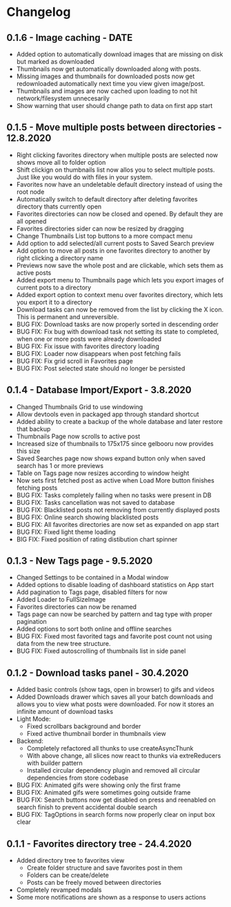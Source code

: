 # Changelog
## 0.1.6 - Image caching - DATE
- Added option to automatically download images that are missing on disk but marked as downloaded
- Thumbnails now get automatically downloaded along with posts.
- Missing images and thumbnails for downloaded posts now get redownloaded automatically next time you view given image/post.
- Thumbnails and images are now cached upon loading to not hit network/filesystem unnecesarily
- Show warning that user should change path to data on first app start

## 0.1.5 - Move multiple posts between directories - 12.8.2020
- Right clicking favorites directory when multiple posts are selected now shows move all to folder option
- Shift clickign on thumbnails list now allos you to select multiple posts. Just like you would do with files in your system.
- Favorites now have an undeletable default directory instead of using the root node
- Automatically switch to default directory after deleting favorites directory thats currently open
- Favorites directories can now be closed and opened. By default they are all opened
- Favorites directories sider can now be resized by dragging
- Change Thumbnails List top buttons to a more compact menu
- Add option to add selected/all current posts to Saved Search preview
- Add option to move all posts in one favorites directory to another by right clicking a directory name
- Previews now save the whole post and are clickable, which sets them as active posts
- Added export menu to Thumbnails page which lets you export images of current pots to a directory
- Added export option to context menu over favorites directory, which lets you export it to a directory
- Download tasks can now be removed from the list by clicking the X icon. This is permanent and unreversible.
- BUG FIX: Download tasks are now properly sorted in descending order
- BUG FIX: Fix bug with download task not setting its state to completed, when one or more posts were already downloaded
- BUG FIX: Fix issue with favorites directory loading
- BUG FIX: Loader now disappears when post fetching fails
- BUG FIX: Fix grid scroll in Favorites page
- BUG FIX: Post selected state should no longer be persisted

## 0.1.4 - Database Import/Export - 3.8.2020
- Changed Thumbnails Grid to use windowing
- Allow devtools even in packaged app through standard shortcut
- Added ability to create a backup of the whole database and later restore that backup
- Thumbnails Page now scrolls to active post
- Increased size of thumbnails to 175x175 since gelbooru now provides this size
- Saved Searches page now shows expand button only when saved search has 1 or more previews
- Table on Tags page now resizes according to window height
- Now sets first fetched post as active when Load More button finishes fetching posts
- BUG FIX: Tasks completely failing when no tasks were present in DB
- BUG FIX: Tasks cancellation was not saved to database
- BUG FIX: Blacklisted posts not removing from currently displayed posts
- BUG FIX: Online search showing blacklisted posts
- BUG FIX: All favorites directories are now set as expanded on app start
- BUG FIX: Fixed light theme loading
- BIG FIX: Fixed position of rating distibution chart spinner

## 0.1.3 - New Tags page - 9.5.2020
- Changed Settings to be contained in a Modal window
- Added options to disable loading of dashboard statistics on App start
- Add pagination to Tags page, disabled filters for now
- Added Loader to FullSizeImage
- Favorites directories can now be renamed
- Tags page can now be searched by pattern and tag type with proper pagination
- Added options to sort both online and offline searches
- BUG FIX: Fixed most favorited tags and favorite post count not using data from the new tree structure.
- BUG FIX: Fixed autoscrolling of thumbnails list in side panel

## 0.1.2 - Download tasks panel - 30.4.2020
- Added basic controls (show tags, open in browser) to gifs and videos
- Added Downloads drawer which saves all your batch downloads and allows you to view what posts were downloaded. For now it stores an infinite amount of download tasks
- Light Mode:
	- Fixed scrollbars background and border
	- Fixed active thumbnail border in thumbnails view
- Backend:
	- Completely refactored all thunks to use createAsyncThunk
	- With above change, all slices now react to thunks via extreReducers with builder pattern
	- Installed circular dependency plugin and removed all circular dependencies from store codebase
- BUG FIX: Animated gifs were showing only the first frame
- BUG FIX: Animated gifs were sometimes going outside frame
- BUG FIX: Search buttons now get disabled on press and reenabled on search finish to prevent accidental double search
- BUG FIX: TagOptions in search forms now properly clear on input box clear

## 0.1.1 - Favorites directory tree - 24.4.2020
- Added directory tree to favorites view
	- Create folder structure and save favorites post in them
	- Folders can be create/delete
	- Posts can be freely moved between directories
- Completely revamped modals
- Some more notifications are shown as a response to users actions